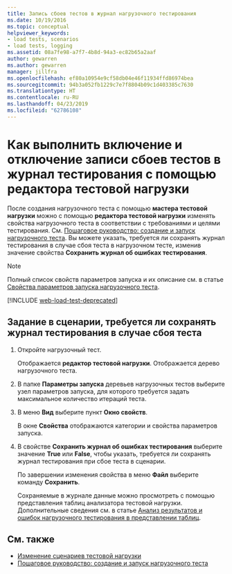 ```yaml
---
title: Запись сбоев тестов в журнал нагрузочного тестирования
ms.date: 10/19/2016
ms.topic: conceptual
helpviewer_keywords:
- load tests, scenarios
- load tests, logging
ms.assetid: 08a7fe98-a7f7-4b8d-94a3-ec82b65a2aaf
author: gewarren
ms.author: gewarren
manager: jillfra
ms.openlocfilehash: ef80a10954e9cf58db04e46f11934ffd86974bea
ms.sourcegitcommit: 94b3a052fb1229c7e7f8804b09c1d403385c7630
ms.translationtype: HT
ms.contentlocale: ru-RU
ms.lasthandoff: 04/23/2019
ms.locfileid: "62786108"
---
```

# <a name="how-to-specify-if-test-failures-are-saved-to-test-logs-using-the-load-test-editor"></a>Как выполнить включение и отключение записи сбоев тестов в журнал тестирования с помощью редактора тестовой нагрузки

После создания нагрузочного теста с помощью **мастера тестовой нагрузки** можно с помощью **редактора тестовой нагрузки** изменять свойства нагрузочного теста в соответствии с требованиями и целями тестирования. См. [Пошаговое руководство: создание и запуск нагрузочного теста](../test/walkthrough-create-and-run-a-load-test.md). Вы можете указать, требуется ли сохранять журнал тестирования в случае сбоя теста в нагрузочном тесте, изменив значение свойства **Сохранить журнал об ошибках тестирования**.

> [!NOTE]
> Полный список свойств параметров запуска и их описание см. в статье [Свойства параметров запуска нагрузочного теста](../test/load-test-run-settings-properties.md).

[!INCLUDE [web-load-test-deprecated](includes/web-load-test-deprecated.md)]

## <a name="to-specify-if-the-test-log-is-saved-when-a-test-fails-in-a-scenario"></a>Задание в сценарии, требуется ли сохранять журнал тестирования в случае сбоя теста

1. Откройте нагрузочный тест.

     Отображается **редактор тестовой нагрузки**. Отображается дерево нагрузочного теста.

2. В папке **Параметры запуска** деревьев нагрузочных тестов выберите узел параметров запуска, для которого требуется задать максимальное количество итераций теста.

3. В меню **Вид** выберите пункт **Окно свойств**.

     В окне **Свойства** отображаются категории и свойства параметров запуска.

4. В свойстве **Сохранить журнал об ошибках тестирования** выберите значение **True** или **False**, чтобы указать, требуется ли сохранять журнал тестирования при сбое теста в сценарии.

     По завершении изменения свойства в меню **Файл** выберите команду **Сохранить**.

     Сохраняемые в журнале данные можно просмотреть с помощью представления таблиц анализатора тестовой нагрузки. Дополнительные сведения см. в статье [Анализ результатов и ошибок нагрузочного тестирования в представлении таблиц](../test/analyze-load-test-results-and-errors-in-the-tables-view.md).

## <a name="see-also"></a>См. также

- [Изменение сценариев тестовой нагрузки](../test/edit-load-test-scenarios.md)
- [Пошаговое руководство: создание и запуск нагрузочного теста](../test/walkthrough-create-and-run-a-load-test.md)